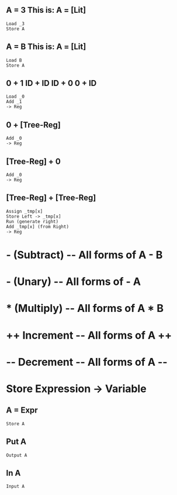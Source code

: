 
A = 3			This is: A = [Lit]
------
	Load _3
	Store A

A = B			This is: A = [Lit]
------
	Load B  
	Store A

0 + 1			ID + ID				ID + 0		0 + ID
----------------------------------------------------------
	Load _0
	Add _1
	-> Reg

0 + [Tree-Reg]
---------------
	Add _0
	-> Reg

[Tree-Reg] + 0
---------------
	Add _0
	-> Reg

[Tree-Reg] + [Tree-Reg]
---------------
	Assign _tmp[x]
	Store Left -> _tmp[x]
	Run (generate right)
	Add _tmp[x] (from Right)
	-> Reg

# - (Subtract)		-- All forms of A - B

# - (Unary)			-- All forms of - A

# * (Multiply)		-- All forms of A * B

# ++ Increment		-- All forms of A ++

# -- Decrement		-- All forms of A --

# Store Expression -> Variable

A = Expr		
-----
	Store A


Put A	
-----
	Output A

In A	
-----
	Input A
